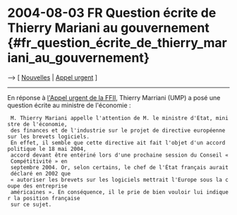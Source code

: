 # 2004-08-03 FR Question écrite de Thierry Mariani au gouvernement {#fr_question_écrite_de_thierry_mariani_au_gouvernement}

\--\> \[ [ Nouvelles](SwpatcninoFr "wikilink") \| [ Appel
urgent](LtrCons0406Fr "wikilink") \]

------------------------------------------------------------------------

En réponse à [ l\'Appel urgent de la FFII](LtrCons0406Fr "wikilink"),
Thierry Marriani (UMP) a posé une question écrite au ministre de
l\'économie :

` M. Thierry Mariani appelle l'attention de M. le ministre d'Etat, ministre de l'économie,`\
` des finances et de l'industrie sur le projet de directive européenne sur les brevets logiciels.`\
` En effet, il semble que cette directive ait fait l'objet d'un accord politique le 18 mai 2004,`\
` accord devant être entériné lors d'une prochaine session du Conseil « Compétitivité » en`\
` septembre 2004. Or, selon certains, le chef de l'État français aurait déclaré en 2002 que`\
` « autoriser les brevets sur les logiciels mettrait l'Europe sous la coupe des entreprise`\
` américaines ». En conséquence, il le prie de bien vouloir lui indiquer la position française`\
` sur ce sujet.`
